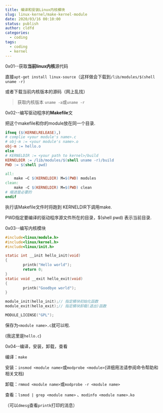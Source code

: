 ```yaml
---
title: 编译和安装Linux内核模块
slug: linux-kernel/make-kernel-module
date: 2020/03/16 00:10:00
status: publish
author: cldfd
categories: 
  - coding
tags: 
  - coding
  - kernel
---
```


0x01--获取**当前linux内核**源代码

直接`apt-get install linux-source`（这样做会下载到`/lib/modules/$(shell uname -r)`

或者下载当前内核版本的源码（网上乱找）

> 获取内核版本 `uname -a`或`uname -r`

0x02--编写驱动程序的**Makefile**文

把这个makefile和你的module放在同一个目录.

```makefile
ifneq ($(KERNELRELEASE),)
# complie <your module's name>.c
# obj-m := <your module's name>.o
obj-m := hello.o
else
# KERNELDIR := <your path to kernel>/build
KERNELDIR := /lib/modules/$(shell uname -r)/build
PWD := $(shell pwd)

all:
	make −C $(KERNELDIR) M=$(PWD) modules
clean:
	make -C $(KERNELDIR) M=$(PWD) clean
# 缩进是必要的
endif
```

执行该Makefile文件时将跑到 KERNELDIR下调用make.

PWD指定要编译的驱动程序源文件所在的目录，$(shell pwd) 表示当前目录.

0x03--编写内核模块

```C
#include<linux/module.h>
#include<linux/kernel.h>
#include<linux/init.h>

static int __init hello_init(void)
{
        printk("Hello world");
        return 0;
}
static void __exit hello_exit(void)
{
        printk("Goodbye world");
}

module_init(hello_init);// 指定模块初始化函数
module_exit(hello_exit);// 指定模块卸载(退出)函数

MODULE_LICENSE("GPL");  
```

保存为`<module name>.c`就可以啦.

(我这里是`hello.c`)

0x04--编译，安装，卸载，查看

编译：`make`

安装：`insmod <module name>`或`modprobe <module>`(详细用法请参阅命令帮助和相关文档)

卸载：`rmmod <module name>`或`modprobe -r <module name>`

查看：`lsmod | grep <module name>` 、`modinfo <module name>.ko`

（可以`dmesg`查看`printk`打印的消息）


